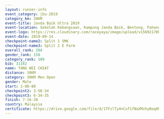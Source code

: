 ```yaml
---
layout: runner-info 
event_category: jbu-2019 
category_km: 30KM 
event-title: Janda Baik Ultra 2019 
event-location: Sekolah Kebangsaan, Kampung Janda Baik, Bentong, Pahang, Malaysia 
event-logo: https://res.cloudinary.com/raceyaya/image/upload/v1569217009/logo/janda-baik_vch1pc.jpg 
event-date: 2019-09-14 
checkpoint-name2: Split 1 SMK 
checkpoint-name3: Split 2 E Farm 
overall_rank: 204
gender_rank: 158
category_rank: 109
bib: 31162
name: TANG WEI CHIAT
distance: 30KM
category: 30KM Men Open
gender: Male
start: 2-00-00
checkpoint2: 3-58-34
checkpoint3: 6-34-35
finish: 7-16-38
country: Malaysia
certificate: https://drive.google.com/file/d/1TFzlTy4nCuf1fNaXMvhyBoq8hdZz31I5/view?usp=sharing
---
```

